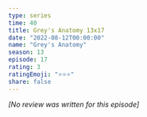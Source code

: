 ```yaml
---
type: series
time: 40
title: Grey's Anatomy 13x17
date: "2022-08-12T00:00:00"
name: "Grey's Anatomy"
season: 13
episode: 17
rating: 3
ratingEmoji: "⭐️⭐️⭐️"
share: false
---
```


*[No review was written for this episode]*